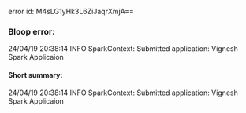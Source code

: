 error id: M4sLG1yHk3L6ZiJaqrXmjA==
### Bloop error:

24/04/19 20:38:14 INFO SparkContext: Submitted application: Vignesh Spark Applicaion
#### Short summary: 

24/04/19 20:38:14 INFO SparkContext: Submitted application: Vignesh Spark Applicaion